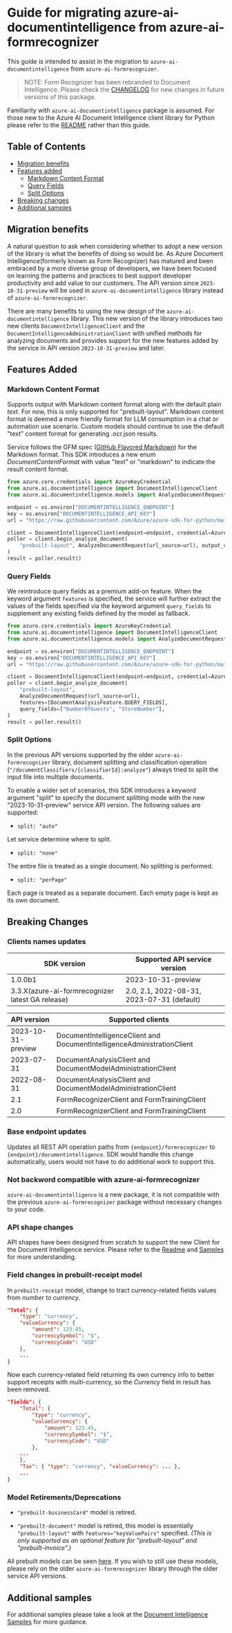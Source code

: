 # Guide for migrating azure-ai-documentintelligence from azure-ai-formrecognizer

This guide is intended to assist in the migration to `azure-ai-documentintelligence` from `azure-ai-formrecognizer`. 

> NOTE: Form Recognizer has been rebranded to Document Intelligence. Please check the [CHANGELOG][changelog] for new changes in future versions of this package.

Familiarity with `azure-ai-documentintelligence` package is assumed. For those new to the Azure AI Document Intelligence client library for Python please refer to the [README][readme] rather than this guide.

## Table of Contents
- [Migration benefits](#migration-benefits)
- [Features added](#features-added)
    - [Markdown Content Format](#markdown-content-format)
    - [Query Fields](#query-fields)
    - [Split Options](#split-options)
- [Breaking changes](#breaking-changes)
- [Additional samples](#additional-samples)

## Migration benefits

A natural question to ask when considering whether to adopt a new version of the library is what the benefits of doing so would be. As Azure Document Intelligence(formerly known as Form Recognizer) has matured and been embraced by a more diverse group of developers, we have been focused on learning the patterns and practices to best support developer productivity and add value to our customers. The API version since `2023-10-31-preview` will be used in `azure-ai-documentintelligence` library instead of `azure-ai-formrecognizer`.

There are many benefits to using the new design of the `azure-ai-documentintelligence` library. This new version of the library introduces two new clients `DocumentIntelligenceClient` and the `DocumentIntelligenceAdministrationClient` with unified methods for analyzing documents and provides support for the new features added by the service in API version `2023-10-31-preview` and later.

## Features Added

### Markdown Content Format

Supports output with Markdown content format along with the default plain _text_. For now, this is only supported for "prebuilt-layout". Markdown content format is deemed a more friendly format for LLM consumption in a chat or automation use scenario. Custom models should continue to use the default "text" content format for generating .ocr.json results.

Service follows the GFM spec ([GitHub Flavored Markdown](https://github.github.com/gfm/)) for the Markdown format. This SDK introduces a new enum _DocumentContentFormat_ with value "text" or "markdown" to indicate the result content format.

```python
from azure.core.credentials import AzureKeyCredential
from azure.ai.documentintelligence import DocumentIntelligenceClient
from azure.ai.documentintelligence.models import AnalyzeDocumentRequest, DocumentContentFormat

endpoint = os.environ["DOCUMENTINTELLIGENCE_ENDPOINT"]
key = os.environ["DOCUMENTINTELLIGENCE_API_KEY"]
url = "https://raw.githubusercontent.com/Azure/azure-sdk-for-python/main/sdk/documentintelligence/azure-ai-documentintelligence/samples/sample_forms/forms/Invoice_1.pdf"

client = DocumentIntelligenceClient(endpoint=endpoint, credential=AzureKeyCredential(key))
poller = client.begin_analyze_document(
    "prebuilt-layout", AnalyzeDocumentRequest(url_source=url), output_content_format=DocumentContentFormat.MARKDOWN
)
result = poller.result()
```

### Query Fields

We reintroduce query fields as a premium add-on feature. When the keyword argument `features` is specified, the service will further extract the values of the fields specified via the keyword argument `query_fields` to supplement any existing fields defined by the model as fallback.

```python
from azure.core.credentials import AzureKeyCredential
from azure.ai.documentintelligence import DocumentIntelligenceClient
from azure.ai.documentintelligence.models import AnalyzeDocumentRequest, DocumentAnalysisFeature

endpoint = os.environ["DOCUMENTINTELLIGENCE_ENDPOINT"]
key = os.environ["DOCUMENTINTELLIGENCE_API_KEY"]
url = "https://raw.githubusercontent.com/Azure/azure-sdk-for-python/main/sdk/documentintelligence/azure-ai-documentintelligence/samples/sample_forms/forms/Invoice_1.pdf"

client = DocumentIntelligenceClient(endpoint=endpoint, credential=AzureKeyCredential(key))
poller = client.begin_analyze_document(
    "prebuilt-layout",
    AnalyzeDocumentRequest(url_source=url),
    features=[DocumentAnalysisFeature.QUERY_FIELDS],
    query_fields=["NumberOfGuests", "StoreNumber"],
)
result = poller.result()
```

### Split Options

In the previous API versions supported by the older `azure-ai-formrecognizer` library, document splitting and classification operation (`"/documentClassifiers/{classifierId}:analyze"`) always tried to split the input file into multiple documents.

To enable a wider set of scenarios, this SDK introduces a keyword argument "split" to specify the document splitting mode with the new "2023-10-31-preview" service API version. The following values are supported:

- `split: "auto"`

Let service determine where to split.

- `split: "none"`

The entire file is treated as a single document. No splitting is performed.

- `split: "perPage"`

Each page is treated as a separate document. Each empty page is kept as its own document.

## Breaking Changes

### Clients names updates

|SDK version|Supported API service version|
|-|-|
|1.0.0b1|2023-10-31-preview|
|3.3.X(azure-ai-formrecognizer latest GA release)|2.0, 2.1, 2022-08-31, 2023-07-31 (default)|

|API version|Supported clients|
|-|-|
|2023-10-31-preview|DocumentIntelligenceClient and DocumentIntelligenceAdministrationClient|
|2023-07-31|DocumentAnalysisClient and DocumentModelAdministrationClient|
|2022-08-31 | DocumentAnalysisClient and DocumentModelAdministrationClient|
|2.1 | FormRecognizerClient and FormTrainingClient|
|2.0 | FormRecognizerClient and FormTrainingClient|

### Base endpoint updates
Updates all REST API operation paths from `{endpoint}/formrecognizer` to `{endpoint}/documentintelligence`. SDK would handle this change automatically, users would not have to do additional work to support this.

### Not backword compatible with azure-ai-formrecognizer
`azure-ai-documentintelligence` is a new package, it is not compatible with the previous `azure-ai-formrecognizer` package without necessary changes to your code.

### API shape changes
API shapes have been designed from scratch to support the new Client for the Document Intelligence service. Please refer to the [Readme][readme] and [Samples][samples] for more understanding.

### Field changes in prebuilt-receipt model
In `prebuilt-receipt` model, change to tract currency-related fields values from _number_ to _currency_.

```json
"Total": {
    "type": "currency",
    "valueCurrency": {
        "amount": 123.45,
        "currencySymbol": "$",
        "currencyCode": "USD"
    },
    ...
}
```
Now each currency-related field returning its own currency info to better support receipts with multi-currency, so the _Currency_ field in result has been removed.

```json
"fields": {
    "Total": {
        "type": "currency",
        "valueCurrency": {
            "amount": 123.45,
            "currencySymbol": "$",
            "currencyCode": "USD"
        },
    ...
    },
    "Tax": { "type": "currency", "valueCurrency": ... },
    ...
}
```

### Model Retirements/Deprecations

- `"prebuilt-businessCard"` model is retired.

- `"prebuilt-document"` model is retired, this model is essentially `"prebuilt-layout"` with `features="keyValuePairs"` specified. _(This is only supported as an optional feature for "prebuilt-layout" and "prebuilt-invoice".)_

All prebuilt models can be seen [here][di-models]. If you wish to still use these models, please rely on the older `azure-ai-formrecognizer` library through the older service API versions.

## Additional samples

For additional samples please take a look at the [Document Intelligence Samples][samples_readme] for more guidance.

[changelog]: https://github.com/Azure/azure-sdk-for-python/blob/main/sdk/documentintelligence/azure-ai-documentintelligence/CHANGELOG.md
[readme]: https://github.com/Azure/azure-sdk-for-python/blob/main/sdk/documentintelligence/azure-ai-documentintelligence/README.md
[samples_readme]: https://github.com/Azure/azure-sdk-for-python/blob/main/sdk/documentintelligence/azure-ai-documentintelligence/samples/README.md
[samples]: https://github.com/Azure/azure-sdk-for-python/tree/main/sdk/documentintelligence/azure-ai-documentintelligence/samples
[di-models]: https://aka.ms/azsdk/documentintelligence/models
